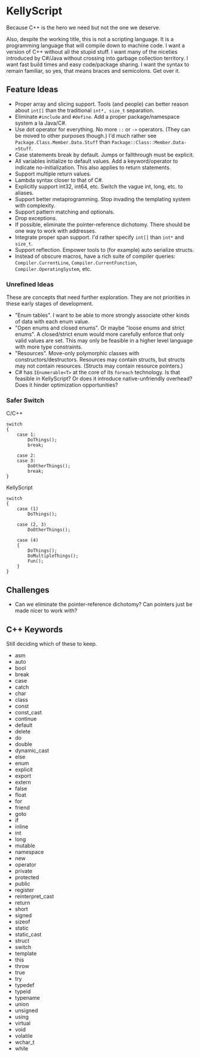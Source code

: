 # KellyScript

Because C++ is the hero we need but not the one we deserve.

Also, despite the working title, this is not a scripting language. It is a programming language that will compile down to machine code. I want a version of C++ without all the stupid stuff. I want many of the niceties introduced by C#/Java without crossing into garbage collection territory. I want fast build times and easy code/package sharing. I want the syntax to remain familiar, so yes, that means braces and semicolons. Get over it.

## Feature Ideas

* Proper array and slicing support. Tools (and people) can better reason about `int[]` than the traditional `int*, size_t` separation.
* Eliminate `#include` and `#define`. Add a proper package/namespace system a la Java/C#.
* Use dot operator for everything. No more `::` or `->` operators. (They can be moved to other purposes though.) I'd much rather see `Package.Class.Member.Data.Stuff` than `Package::Class::Member.Data->Stuff`.
* Case statements break by default. Jumps or fallthrough must be explicit.
* All variables initialize to default values. Add a keyword/operator to indicate no-initialization. This also applies to return statements.
* Support multiple return values.
* Lambda syntax closer to that of C#.
* Explicitly support int32, int64, etc. Switch the vague int, long, etc. to aliases.
* Support better metaprogramming. Stop invading the templating system with complexity.
* Support pattern matching and optionals.
* Drop exceptions.
* If possible, eliminate the pointer-reference dichotomy. There should be one way to work with addresses.
* Integrate proper span support. I'd rather specify `int[]` than `int*` and `size_t`.
* Support reflection. Empower tools to (for example) auto serialize structs.
* Instead of obscure macros, have a rich suite of compiler queries: `Compiler.CurrentLine`, `Compiler.CurrentFunction`, `Compiler.OperatingSystem`, etc.

### Unrefined Ideas

These are concepts that need further exploration. They are not priorities in these early stages of development.

* "Enum tables". I want to be able to more strongly associate other kinds of data with each enum value.
* "Open enums and closed enums". Or maybe "loose enums and strict enums". A closed/strict enum would more carefully enforce that only valid values are set. This may only be feasible in a higher level language with more type constraints.
* "Resources". Move-only polymorphic classes with constructors/destructors. Resources may contain structs, but structs may not contain resources. (Structs may contain resource pointers.)
* C# has `IEnumerable<T>` at the core of its `foreach` technology. Is that feasible in KellyScript? Or does it introduce native-unfriendly overhead? Does it hinder optimization opportunities?

### Safer Switch

C/C++

    switch
    {
        case 1:
            DoThings();
            break;
        
        case 2:
        case 3:
            DoOtherThings();
            break;
    }

KellyScript

    switch
    {
        case (1)
            DoThings();
        
        case (2, 3)
            DoOtherThings();
        
        case (4)
        {
            DoThings();
            DoMultipleThings();
            Fun();
        }
    }

## Challenges

* Can we eliminate the pointer-reference dichotomy? Can pointers just be made nicer to work with?

## C++ Keywords

Still deciding which of these to keep.

* asm
* auto
* bool
* break
* case
* catch
* char
* class
* const
* const_cast
* continue
* default
* delete
* do
* double
* dynamic_cast
* else
* enum
* explicit
* export
* extern
* false
* float
* for
* friend
* goto
* if
* inline
* int
* long
* mutable
* namespace
* new
* operator
* private
* protected
* public
* register
* reinterpret_cast
* return
* short
* signed
* sizeof
* static
* static_cast
* struct
* switch
* template
* this
* throw
* true
* try
* typedef
* typeid
* typename
* union
* unsigned
* using
* virtual
* void
* volatile
* wchar_t
* while
